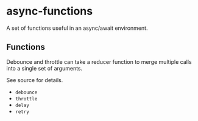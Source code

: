 # async-functions

A set of functions useful in an async/await environment.

## Functions

  Debounce and throttle can take a reducer function to merge multiple calls into a single set of arguments.
  
  See source for details.

  - `debounce`
  - `throttle`
  - `delay`
  - `retry`
